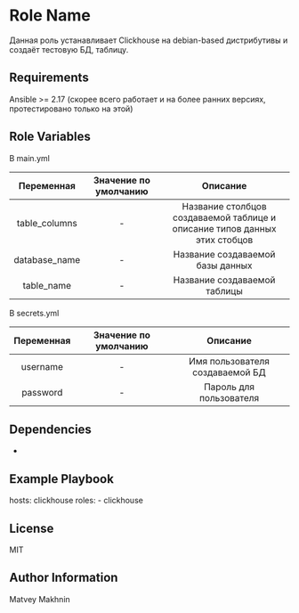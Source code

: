 Role Name
=========

Данная роль устанавливает Clickhouse на debian-based дистрибутивы и создаёт тестовую БД, таблицу.

Requirements
------------

Ansible >= 2.17 (скорее всего работает и на более ранних версиях, протестировано только на этой)

Role Variables
--------------

В main.yml

| Переменная | Значение по умолчанию | Описание |
| :----: | :---: | :-------: |
| table_columns | - | Название столбцов создаваемой таблице и описание типов данных этих стобцов |
| database_name | - |Название создаваемой базы данных|
| table_name | - |Название создаваемой таблицы|

В secrets.yml

| Переменная | Значение по умолчанию | Описание |
| :----: | :---: | :-------: |
| username | - | Имя пользователя создаваемой БД |
| password | - | Пароль для пользователя |

Dependencies
------------

-

Example Playbook
----------------

  hosts: clickhouse
  roles:
    - clickhouse

License
-------

MIT

Author Information
------------------

Matvey Makhnin
